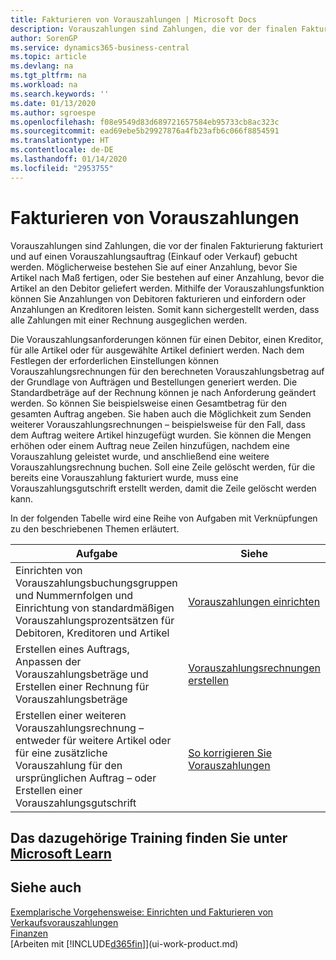 ```yaml
---
title: Fakturieren von Vorauszahlungen | Microsoft Docs
description: Vorauszahlungen sind Zahlungen, die vor der finalen Fakturierung fakturiert und auf einen Vorauszahlungsauftrag (Einkauf oder Verkauf) gebucht werden. Möglicherweise bestehen Sie auf einer Anzahlung, bevor Sie Artikel nach Maß fertigen, oder Sie bestehen auf einer Anzahlung, bevor die Artikel an den Debitor geliefert werden. Mithilfe der Vorauszahlungsfunktion können Sie Anzahlungen von Debitoren fakturieren und einfordern oder Anzahlungen an Kreditoren leisten. Somit kann sichergestellt werden, dass alle Zahlungen mit einer Rechnung ausgeglichen werden.
author: SorenGP
ms.service: dynamics365-business-central
ms.topic: article
ms.devlang: na
ms.tgt_pltfrm: na
ms.workload: na
ms.search.keywords: ''
ms.date: 01/13/2020
ms.author: sgroespe
ms.openlocfilehash: f08e9549d83d689721657584eb95733cb8ac323c
ms.sourcegitcommit: ead69ebe5b29927876a4fb23afb6c066f8854591
ms.translationtype: HT
ms.contentlocale: de-DE
ms.lasthandoff: 01/14/2020
ms.locfileid: "2953755"
---
```

# <a name="invoicing-prepayments"></a>Fakturieren von Vorauszahlungen
Vorauszahlungen sind Zahlungen, die vor der finalen Fakturierung fakturiert und auf einen Vorauszahlungsauftrag (Einkauf oder Verkauf) gebucht werden. Möglicherweise bestehen Sie auf einer Anzahlung, bevor Sie Artikel nach Maß fertigen, oder Sie bestehen auf einer Anzahlung, bevor die Artikel an den Debitor geliefert werden. Mithilfe der Vorauszahlungsfunktion können Sie Anzahlungen von Debitoren fakturieren und einfordern oder Anzahlungen an Kreditoren leisten. Somit kann sichergestellt werden, dass alle Zahlungen mit einer Rechnung ausgeglichen werden.  

 Die Vorauszahlungsanforderungen können für einen Debitor, einen Kreditor, für alle Artikel oder für ausgewählte Artikel definiert werden. Nach dem Festlegen der erforderlichen Einstellungen können Vorauszahlungsrechnungen für den berechneten Vorauszahlungsbetrag auf der Grundlage von Aufträgen und Bestellungen generiert werden. Die Standardbeträge auf der Rechnung können je nach Anforderung geändert werden. So können Sie beispielsweise einen Gesamtbetrag für den gesamten Auftrag angeben. Sie haben auch die Möglichkeit zum Senden weiterer Vorauszahlungsrechnungen – beispielsweise für den Fall, dass dem Auftrag weitere Artikel hinzugefügt wurden. Sie können die Mengen erhöhen oder einem Auftrag neue Zeilen hinzufügen, nachdem eine Vorauszahlung geleistet wurde, und anschließend eine weitere Vorauszahlungsrechnung buchen. Soll eine Zeile gelöscht werden, für die bereits eine Vorauszahlung fakturiert wurde, muss eine Vorauszahlungsgutschrift erstellt werden, damit die Zeile gelöscht werden kann.  

 In der folgenden Tabelle wird eine Reihe von Aufgaben mit Verknüpfungen zu den beschriebenen Themen erläutert.

|**Aufgabe**|**Siehe**|  
|------------|-------------|  
|Einrichten von Vorauszahlungsbuchungsgruppen und Nummernfolgen und Einrichtung von standardmäßigen Vorauszahlungsprozentsätzen für Debitoren, Kreditoren und Artikel|[Vorauszahlungen einrichten](finance-set-up-prepayments.md)|
|Erstellen eines Auftrags, Anpassen der Vorauszahlungsbeträge und Erstellen einer Rechnung für Vorauszahlungsbeträge|[Vorauszahlungsrechnungen erstellen](finance-how-to-create-prepayment-invoices.md)|  
|Erstellen einer weiteren Vorauszahlungsrechnung – entweder für weitere Artikel oder für eine zusätzliche Vorauszahlung für den ursprünglichen Auftrag – oder Erstellen einer Vorauszahlungsgutschrift|[So korrigieren Sie Vorauszahlungen](finance-how-to-correct-prepayments.md)|  

## <a name="see-related-training-at-microsoft-learnlearnmodulesprepayment-invoices-dynamics-365-business-centralindex"></a>Das dazugehörige Training finden Sie unter [Microsoft Learn](/learn/modules/prepayment-invoices-dynamics-365-business-central/index)

## <a name="see-also"></a>Siehe auch  
[Exemplarische Vorgehensweise: Einrichten und Fakturieren von Verkaufsvorauszahlungen](walkthrough-setting-up-and-invoicing-sales-prepayments.md)  
[Finanzen](finance.md)  
[Arbeiten mit [!INCLUDE[d365fin](includes/d365fin_md.md)]](ui-work-product.md)
